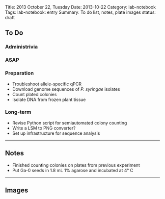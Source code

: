 Title: 2013 October 22, Tuesday
Date: 2013-10-22
Category: lab-notebook
Tags: lab-notebook: entry
Summary: To do list, notes, plate images
status: draft

## To Do ##

### Administrivia ###


### ASAP ###


### Preparation ###

- Troubleshoot allele-specific qPCR
- Download genome sequences of _P. syringae_ isolates
- Count plated colonies
- Isolate DNA from frozen plant tissue

### Long-term ###

- Revise Python script for semiautomated colony counting
- Write a LSM to PNG converter?
- Set up infrastructure for sequence analysis

***

## Notes ##

- Finished counting colonies on plates from previous experiment
- Put Ga-0 seeds in 1.8 mL 1% agarose and incubated at 4&deg; C

***

## Images ##

